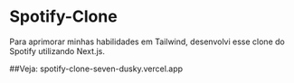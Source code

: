 # Spotify-Clone
Para aprimorar minhas habilidades em Tailwind, desenvolvi esse clone do Spotify utilizando Next.js.

##Veja: spotify-clone-seven-dusky.vercel.app
